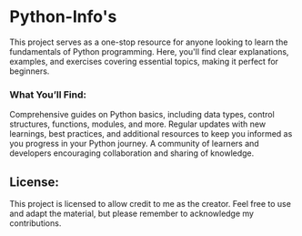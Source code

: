 # Python-Info's
This project serves as a one-stop resource for anyone looking to learn the fundamentals of Python programming. Here, you'll find clear explanations, examples, and exercises covering essential topics, making it perfect for beginners.

### What You’ll Find:
Comprehensive guides on Python basics, including data types, control structures, functions, modules, and more.
Regular updates with new learnings, best practices, and additional resources to keep you informed as you progress in your Python journey.
A community of learners and developers encouraging collaboration and sharing of knowledge.

## License: 
This project is licensed to allow credit to me as the creator. Feel free to use and adapt the material, but please remember to acknowledge my contributions.
